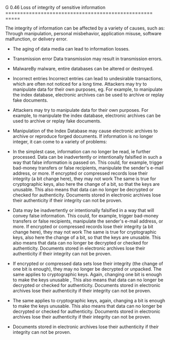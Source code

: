 G 0.46 Loss of integrity of sensitive information
================================================== =====

The integrity of information can be affected by a variety of causes, such as: Through manipulation, personal misbehavior, application misuse, software malfunction, or delivery error.

* The aging of data media can lead to information losses.
* Transmission error Data transmission may result in transmission errors.
* MalwareBy malware, entire databases can be altered or destroyed.
* Incorrect entries Incorrect entries can lead to undesirable transactions, which are often not noticed for a long time. Attackers may try to manipulate data for their own purposes, eg. For example, to manipulate the index database, electronic archives can be used to archive or replay fake documents.
* Attackers may try to manipulate data for their own purposes. For example, to manipulate the index database, electronic archives can be used to archive or replay fake documents.
* Manipulation of the Index Database may cause electronic archives to archive or reproduce forged documents.
If information is no longer integer, it can come to a variety of problems:

* In the simplest case, information can no longer be read, ie further processed. Data can be inadvertently or intentionally falsified in such a way that false information is passed on. This could, for example, trigger bad-money transfers or false recipients, manipulate the sender's e-mail address, or more. If encrypted or compressed records lose their integrity (a bit change here), they may not work The same is true for cryptographic keys, also here the change of a bit, so that the keys are unusable. This also means that data can no longer be decrypted or checked for authenticity. Documents stored in electronic archives lose their authenticity if their integrity can not be proven.
* Data may be inadvertently or intentionally falsified in a way that will convey false information. This could, for example, trigger bad-money transfers or false recipients, manipulate the sender's e-mail address, or more. If encrypted or compressed records lose their integrity (a bit change here), they may not work The same is true for cryptographic keys, also here the change of a bit, so that the keys are unusable. This also means that data can no longer be decrypted or checked for authenticity. Documents stored in electronic archives lose their authenticity if their integrity can not be proven.
* If encrypted or compressed data sets lose their integrity (the change of one bit is enough), they may no longer be decrypted or unpacked. The same applies to cryptographic keys. Again, changing one bit is enough to make the keys unusable , This also means that data can no longer be decrypted or checked for authenticity. Documents stored in electronic archives lose their authenticity if their integrity can not be proven.
* The same applies to cryptographic keys, again, changing a bit is enough to make the keys unusable. This also means that data can no longer be decrypted or checked for authenticity. Documents stored in electronic archives lose their authenticity if their integrity can not be proven.
* Documents stored in electronic archives lose their authenticity if their integrity can not be proven.
